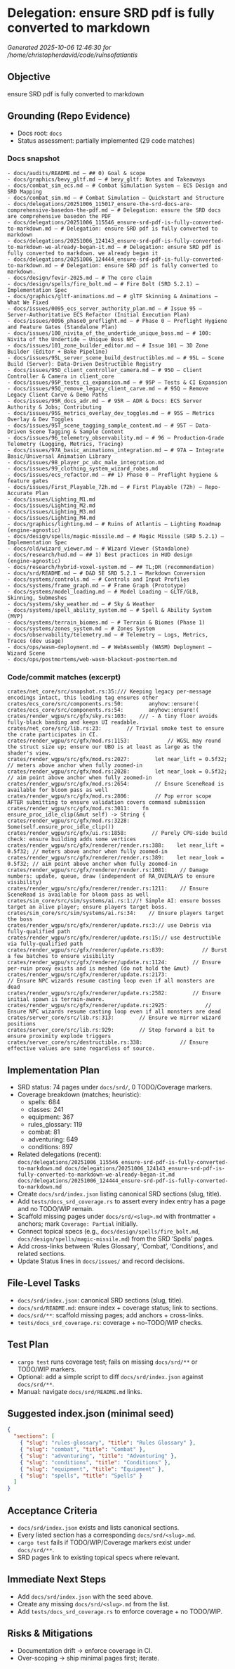 # Delegation: ensure SRD pdf is fully converted to markdown

_Generated 2025-10-06 12:46:30 for /home/christopherdavid/code/ruinsofatlantis_

## Objective
ensure SRD pdf is fully converted to markdown

## Grounding (Repo Evidence)
- Docs root: `docs`
- Status assessment: partially implemented (29 code matches)

### Docs snapshot
```
- docs/audits/README.md — ## 0) Goal & scope
- docs/graphics/bevy_gltf.md — # bevy_gltf: Notes and Takeaways
- docs/combat_sim_ecs.md — # Combat Simulation System — ECS Design and SRD Mapping
- docs/combat_sim.md — # Combat Simulation — Quickstart and Structure
- docs/delegations/20251006_115017_ensure-the-srd-docs-are-comprehensive-basedon-the-pdf.md — # Delegation: ensure the SRD docs are comprehensive basedon the PDF
- docs/delegations/20251006_115546_ensure-srd-pdf-is-fully-converted-to-markdown.md — # Delegation: ensure SRD pdf is fully converted to markdown
- docs/delegations/20251006_124143_ensure-srd-pdf-is-fully-converted-to-markdown-we-already-began-it.md — # Delegation: ensure SRD pdf is fully converted to markdown. we already began it
- docs/delegations/20251006_124444_ensure-srd-pdf-is-fully-converted-to-markdown.md — # Delegation: ensure SRD pdf is fully converted to markdown.
- docs/design/fevir-2025.md — # The core claim
- docs/design/spells/fire_bolt.md — # Fire Bolt (SRD 5.2.1) — Implementation Spec
- docs/graphics/gltf-animations.md — # glTF Skinning & Animations — What We Fixed
- docs/issues/0095_ecs_server_authority_plan.md — # Issue 95 — Server‑Authoritative ECS Refactor (Initial Execution Plan)
- docs/issues/0096_phase0_preflight.md — # Phase 0 — Preflight Hygiene and Feature Gates (Standalone Plan)
- docs/issues/100_nivita_of_the_undertide_unique_boss.md — # 100: Nivita of the Undertide — Unique Boss NPC
- docs/issues/101_zone_builder_editor.md — # Issue 101 — 3D Zone Builder (Editor + Bake Pipeline)
- docs/issues/95L_server_scene_build_destructibles.md — # 95L — Scene Build (Server): Data-Driven Destructible Registry
- docs/issues/95O_client_controller_camera.md — # 95O — Client Controller & Camera in client_core
- docs/issues/95P_tests_ci_expansion.md — # 95P — Tests & CI Expansion
- docs/issues/95Q_remove_legacy_client_carve.md — # 95Q — Remove Legacy Client Carve & Demo Paths
- docs/issues/95R_docs_adr.md — # 95R — ADR & Docs: ECS Server Authority & Jobs; Contributing
- docs/issues/95S_metrics_overlay_dev_toggles.md — # 95S — Metrics Overlay & Dev Toggles
- docs/issues/95T_scene_tagging_sample_content.md — # 95T — Data-Driven Scene Tagging & Sample Content
- docs/issues/96_telemetry_observability.md — # 96 — Production‑Grade Telemetry (Logging, Metrics, Tracing)
- docs/issues/97A_basic_animations_integration.md — # 97A — Integrate Basic/Universal Animation Library
- docs/issues/98_player_pc_ubc_male_integration.md
- docs/issues/99_clothing_system_wizard_robes.md
- docs/issues/ecs_refactor.md — ## 1) Phase 0 – Preflight hygiene & feature gates
- docs/issues/First_Playable_72h.md — # First Playable (72h) — Repo-Accurate Plan
- docs/issues/Lighting_M1.md
- docs/issues/Lighting_M2.md
- docs/issues/Lighting_M3.md
- docs/issues/Lighting_M4.md
- docs/graphics/lighting.md — # Ruins of Atlantis — Lighting Roadmap (engine‑agnostic)
- docs/design/spells/magic-missile.md — # Magic Missile (SRD 5.2.1) — Implementation Spec
- docs/old/wizard_viewer.md — # Wizard Viewer (Standalone)
- docs/research/hud.md — ## 1) Best practices in HUD design (engine‑agnostic)
- docs/research/hybrid-voxel-system.md — ## TL;DR (recommendation)
- docs/srd/README.md — # D&D 5E SRD 5.2.1 — Markdown Conversion
- docs/systems/controls.md — # Controls and Input Profiles
- docs/systems/frame_graph.md — # Frame Graph (Prototype)
- docs/systems/model_loading.md — # Model Loading — GLTF/GLB, Skinning, Submeshes
- docs/systems/sky_weather.md — # Sky & Weather
- docs/systems/spell_ability_system.md — # Spell & Ability System (MVP)
- docs/systems/terrain_biomes.md — # Terrain & Biomes (Phase 1)
- docs/systems/zones_system.md — # Zones System
- docs/observability/telemetry.md — # Telemetry — Logs, Metrics, Traces (dev usage)
- docs/ops/wasm-deployment.md — # WebAssembly (WASM) Deployment — Wizard Scene
- docs/ops/postmortems/web-wasm-blackout-postmortem.md
```

### Code/commit matches (excerpt)
```
crates/net_core/src/snapshot.rs:35:/// Keeping legacy per-message encodings intact, this leading tag ensures other
crates/ecs_core/src/components.rs:50:        anyhow::ensure!(
crates/ecs_core/src/components.rs:54:        anyhow::ensure!(
crates/render_wgpu/src/gfx/sky.rs:103:    /// - A tiny floor avoids fully‑black banding and keeps UI readable.
crates/net_core/src/lib.rs:23:        // Trivial smoke test to ensure the crate participates in CI.
crates/render_wgpu/src/gfx/mod.rs:1153:            // WGSL may round the struct size up; ensure our UBO is at least as large as the shader's view.
crates/render_wgpu/src/gfx/mod.rs:2027:        let near_lift = 0.5f32; // meters above anchor when fully zoomed-in
crates/render_wgpu/src/gfx/mod.rs:2028:        let near_look = 0.5f32; // aim point above anchor when fully zoomed-in
crates/render_wgpu/src/gfx/mod.rs:2654:        // Ensure SceneRead is available for bloom pass as well
crates/render_wgpu/src/gfx/mod.rs:2806:        // Pop error scope AFTER submitting to ensure validation covers command submission
crates/render_wgpu/src/gfx/mod.rs:3011:    fn ensure_proc_idle_clip(&mut self) -> String {
crates/render_wgpu/src/gfx/mod.rs:3228:                Some(self.ensure_proc_idle_clip())
crates/render_wgpu/src/gfx/ui.rs:1858:        // Purely CPU-side build check: ensure building adds some vertices
crates/render_wgpu/src/gfx/renderer/render.rs:388:    let near_lift = 0.5f32; // meters above anchor when fully zoomed-in
crates/render_wgpu/src/gfx/renderer/render.rs:389:    let near_look = 0.5f32; // aim point above anchor when fully zoomed-in
crates/render_wgpu/src/gfx/renderer/render.rs:1081:    // Damage numbers: update, queue, draw (independent of RA_OVERLAYS to ensure visibility)
crates/render_wgpu/src/gfx/renderer/render.rs:1211:    // Ensure SceneRead is available for bloom pass as well
crates/sim_core/src/sim/systems/ai.rs:1://! Simple AI: ensure bosses target an alive player; ensure players target boss.
crates/sim_core/src/sim/systems/ai.rs:34:    // Ensure players target the boss
crates/render_wgpu/src/gfx/renderer/update.rs:3:// use Debris via fully-qualified path
crates/render_wgpu/src/gfx/renderer/update.rs:15:// use destructible via fully-qualified path
crates/render_wgpu/src/gfx/renderer/update.rs:839:            // Burst a few batches to ensure visibility
crates/render_wgpu/src/gfx/renderer/update.rs:1124:        // Ensure per‑ruin proxy exists and is meshed (do not hold the &mut)
crates/render_wgpu/src/gfx/renderer/update.rs:2173:                        // Ensure NPC wizards resume casting loop even if all monsters are dead
crates/render_wgpu/src/gfx/renderer/update.rs:2582:        // Ensure initial spawn is terrain-aware.
crates/render_wgpu/src/gfx/renderer/update.rs:2925:            // Ensure NPC wizards resume casting loop even if all monsters are dead
crates/server_core/src/lib.rs:313:        // Ensure we mirror wizard positions
crates/server_core/src/lib.rs:929:        // Step forward a bit to ensure proximity explode triggers
crates/server_core/src/destructible.rs:338:            // Ensure effective values are sane regardless of source.

```

## Implementation Plan
- SRD status: 74 pages under `docs/srd/`, 0 TODO/Coverage markers.
- Coverage breakdown (matches; heuristic):
  - spells: 684
  - classes: 241
  - equipment: 367
  - rules_glossary: 119
  - combat: 81
  - adventuring: 649
  - conditions: 897
- Related delegations (recent):
``
docs/delegations/20251006_115546_ensure-srd-pdf-is-fully-converted-to-markdown.md
docs/delegations/20251006_124143_ensure-srd-pdf-is-fully-converted-to-markdown-we-already-began-it.md
docs/delegations/20251006_124444_ensure-srd-pdf-is-fully-converted-to-markdown.md
``
- Create `docs/srd/index.json` listing canonical SRD sections (slug, title).
- Add `tests/docs_srd_coverage.rs` to assert every index entry has a page and no TODO/WIP remain.
- Scaffold missing pages under `docs/srd/<slug>.md` with frontmatter + anchors; mark `Coverage: Partial` initially.
- Connect topical specs (e.g., `docs/design/spells/fire_bolt.md`, `docs/design/spells/magic-missile.md`) from the SRD ‘Spells’ pages.
- Add cross-links between ‘Rules Glossary’, ‘Combat’, ‘Conditions’, and related sections.
- Update Status lines in `docs/issues/` and record decisions.

## File-Level Tasks
- `docs/srd/index.json`: canonical SRD sections (slug, title).
- `docs/srd/README.md`: ensure index + coverage status; link to sections.
- `docs/srd/**`: scaffold missing pages; add anchors + cross-links.
- `tests/docs_srd_coverage.rs`: coverage + no-TODO/WIP checks.

## Test Plan
- `cargo test` runs coverage test; fails on missing `docs/srd/**` or TODO/WIP markers.
- Optional: add a simple script to diff `docs/srd/index.json` against `docs/srd/**`.
- Manual: navigate `docs/srd/README.md` links.

## Suggested index.json (minimal seed)
```json
{
  "sections": [
    { "slug": "rules-glossary", "title": "Rules Glossary" },
    { "slug": "combat", "title": "Combat" },
    { "slug": "adventuring", "title": "Adventuring" },
    { "slug": "conditions", "title": "Conditions" },
    { "slug": "equipment", "title": "Equipment" },
    { "slug": "spells", "title": "Spells" }
  ]
}
```

## Acceptance Criteria
- `docs/srd/index.json` exists and lists canonical sections.
- Every listed section has a corresponding `docs/srd/<slug>.md`.
- `cargo test` fails if TODO/WIP/Coverage markers exist under `docs/srd/**`.
- SRD pages link to existing topical specs where relevant.

## Immediate Next Steps
- Add `docs/srd/index.json` with the seed above.
- Create any missing `docs/srd/<slug>.md` from the list.
- Add `tests/docs_srd_coverage.rs` to enforce coverage + no TODO/WIP.

## Risks & Mitigations
- Documentation drift → enforce coverage in CI.
- Over-scoping → ship minimal pages first; iterate.
